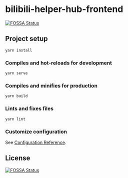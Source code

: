 # bilibili-helper-hub-frontend
[![FOSSA Status](https://app.fossa.com/api/projects/git%2Bgithub.com%2FCruii%2Fbilibili-helper-hub-frontend.svg?type=shield)](https://app.fossa.com/projects/git%2Bgithub.com%2FCruii%2Fbilibili-helper-hub-frontend?ref=badge_shield)


## Project setup
```
yarn install
```

### Compiles and hot-reloads for development
```
yarn serve
```

### Compiles and minifies for production
```
yarn build
```

### Lints and fixes files
```
yarn lint
```

### Customize configuration
See [Configuration Reference](https://cli.vuejs.org/config/).


## License
[![FOSSA Status](https://app.fossa.com/api/projects/git%2Bgithub.com%2FCruii%2Fbilibili-helper-hub-frontend.svg?type=large)](https://app.fossa.com/projects/git%2Bgithub.com%2FCruii%2Fbilibili-helper-hub-frontend?ref=badge_large)